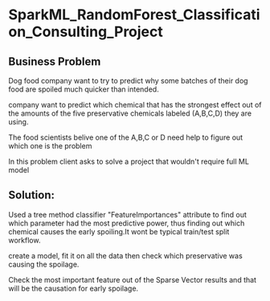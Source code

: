 # SparkML_RandomForest_Classification_Consulting_Project

Business Problem
-----------------

Dog food company want to try to predict why some batches of their dog food are spoiled much quicker than intended.

company want to predict which chemical that has the strongest 
effect out of the amounts of the five preservative chemicals labeled (A,B,C,D) they are using.

The food scientists belive one of the A,B,C or D need help to figure out which one is the problem

In this problem client asks to solve a project that wouldn't require full ML model

Solution:
----------

Used a tree method classifier "FeatureImportances" attribute to find out which parameter had the most predictive power, thus finding out which chemical causes the early spoiling.It wont be typical train/test split workflow.

create a model, fit it on all the data then check which preservative was causing the spoilage.

Check the most important feature out of the Sparse Vector results and that will be the causation for early spoilage.
